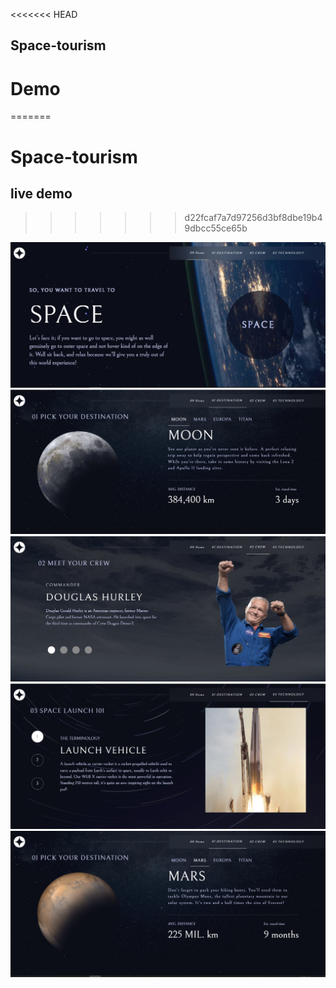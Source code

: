 <<<<<<< HEAD
## Space-tourism

# Demo
=======
# Space-tourism

## live demo
>>>>>>> d22fcaf7a7d97256d3bf8dbe19b49dbcc55ce65b



![desktop](/./Public/space.webp "desktop")
![desktop](/./Public/moon.webp "desktop")
![desktop](/./Public/crew.webp "desktop")
![desktop](/./Public/techno.webp "desktop")
![desktop](/./Public/mars.webp "desktop")

